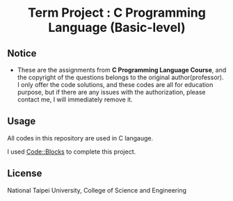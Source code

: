 <h1 align="center">
  Term Project : C Programming Language (Basic-level)
</h1>

## Notice
- These are the assignments from **C Programming Language Course**, and the copyright of the questions 
belongs to the original author(professor). I only offer the code solutions, and these codes are 
all for education purpose, but if there are any issues with the authorization, please contact me, 
I will immediately remove it.


## Usage

All codes in this repository are used in C langauge.

I used [Code::Blocks](https://www.codeblocks.org/) to complete this project.



## License

National Taipei University, College of Science and Engineering
